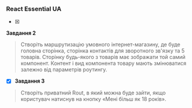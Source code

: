 ### React Essential UA

- [x] 

**Завдання 2**

>Створіть маршрутизацію умовного інтернет-магазину, де буде головна сторінка, сторінка контактів для зворотного зв'язку та 5 товарів. Сторінку будь-якого з товарів має зображати той самий компонент. Контент і вид компонента товару мають змінюватися залежно від параметрів роутингу.

- [x]  **Завдання 3**

>Створіть приватний Rout, в який можна буде зайти, якщо користувач натиснув на кнопку «Мені більш як 18 років».



